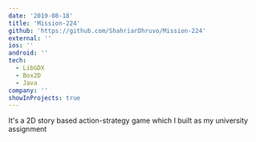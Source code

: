 ```yaml
---
date: '2019-08-18'
title: 'Mission-224'
github: 'https://github.com/ShahriarDhruvo/Mission-224'
external: ''
ios: ''
android: ''
tech:
  - LibGDX
  - Box2D
  - Java
company: ''
showInProjects: true
---
```


It's a 2D story based action-strategy game which I built as my university
assignment
